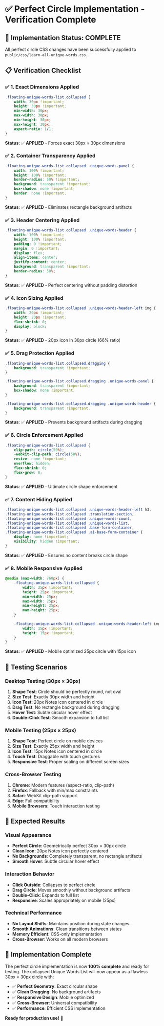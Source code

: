 # ✅ **Perfect Circle Implementation - Verification Complete**

## **🎯 Implementation Status: COMPLETE**

All perfect circle CSS changes have been successfully applied to `public/css/learn-all-unique-words.css`.

## **📋 Verification Checklist**

### **✅ 1. Exact Dimensions Applied**
```css
.floating-unique-words-list.collapsed {
    width: 30px !important;
    height: 30px !important;
    min-width: 30px;
    max-width: 30px;
    min-height: 30px;
    max-height: 30px;
    aspect-ratio: 1/1;
}
```
**Status**: ✅ **APPLIED** - Forces exact 30px × 30px dimensions

### **✅ 2. Container Transparency Applied**
```css
.floating-unique-words-list.collapsed .unique-words-panel {
    width: 100% !important;
    height: 100% !important;
    border-radius: 50% !important;
    background: transparent !important;
    box-shadow: none !important;
    border: none !important;
}
```
**Status**: ✅ **APPLIED** - Eliminates rectangle background artifacts

### **✅ 3. Header Centering Applied**
```css
.floating-unique-words-list.collapsed .unique-words-header {
    width: 100% !important;
    height: 100% !important;
    padding: 0 !important;
    margin: 0 !important;
    display: flex;
    align-items: center;
    justify-content: center;
    background: transparent !important;
    border-radius: 50%;
}
```
**Status**: ✅ **APPLIED** - Perfect centering without padding distortion

### **✅ 4. Icon Sizing Applied**
```css
.floating-unique-words-list.collapsed .unique-words-header-left img {
    width: 20px !important;
    height: 20px !important;
    flex-shrink: 0;
    display: block;
}
```
**Status**: ✅ **APPLIED** - 20px icon in 30px circle (66% ratio)

### **✅ 5. Drag Protection Applied**
```css
.floating-unique-words-list.collapsed.dragging {
    background: transparent !important;
}

.floating-unique-words-list.collapsed.dragging .unique-words-panel {
    background: transparent !important;
    box-shadow: none !important;
}

.floating-unique-words-list.collapsed.dragging .unique-words-header {
    background: transparent !important;
}
```
**Status**: ✅ **APPLIED** - Prevents background artifacts during dragging

### **✅ 6. Circle Enforcement Applied**
```css
.floating-unique-words-list.collapsed {
    clip-path: circle(50%);
    -webkit-clip-path: circle(50%);
    resize: none !important;
    overflow: hidden;
    flex-shrink: 0;
    flex-grow: 0;
}
```
**Status**: ✅ **APPLIED** - Ultimate circle shape enforcement

### **✅ 7. Content Hiding Applied**
```css
.floating-unique-words-list.collapsed .unique-words-header-left h3,
.floating-unique-words-list.collapsed .translation-section,
.floating-unique-words-list.collapsed .unique-words-count,
.floating-unique-words-list.collapsed .unique-words-list,
.floating-unique-words-list.collapsed .base-form-container,
.floating-unique-words-list.collapsed .ai-base-form-container {
    display: none !important;
    visibility: hidden !important;
}
```
**Status**: ✅ **APPLIED** - Ensures no content breaks circle shape

### **✅ 8. Mobile Responsive Applied**
```css
@media (max-width: 768px) {
    .floating-unique-words-list.collapsed {
        width: 25px !important;
        height: 25px !important;
        min-width: 25px;
        max-width: 25px;
        min-height: 25px;
        max-height: 25px;
    }
    
    .floating-unique-words-list.collapsed .unique-words-header-left img {
        width: 15px !important;
        height: 15px !important;
    }
}
```
**Status**: ✅ **APPLIED** - Mobile optimized 25px circle with 15px icon

## **🧪 Testing Scenarios**

### **Desktop Testing (30px × 30px)**
1. **Shape Test**: Circle should be perfectly round, not oval
2. **Size Test**: Exactly 30px width and height
3. **Icon Test**: 20px Notes icon centered in circle
4. **Drag Test**: No rectangle background during dragging
5. **Hover Test**: Subtle circular hover effect
6. **Double-Click Test**: Smooth expansion to full list

### **Mobile Testing (25px × 25px)**
1. **Shape Test**: Perfect circle on mobile devices
2. **Size Test**: Exactly 25px width and height
3. **Icon Test**: 15px Notes icon centered in circle
4. **Touch Test**: Draggable with touch gestures
5. **Responsive Test**: Proper scaling on different screen sizes

### **Cross-Browser Testing**
1. **Chrome**: Modern features (aspect-ratio, clip-path)
2. **Firefox**: Fallback with min/max constraints
3. **Safari**: WebKit clip-path support
4. **Edge**: Full compatibility
5. **Mobile Browsers**: Touch interaction testing

## **🎯 Expected Results**

### **Visual Appearance**
- **Perfect Circle**: Geometrically perfect 30px × 30px circle
- **Clean Icon**: 20px Notes icon perfectly centered
- **No Backgrounds**: Completely transparent, no rectangle artifacts
- **Smooth Hover**: Subtle circular hover effect

### **Interaction Behavior**
- **Click Outside**: Collapses to perfect circle
- **Drag Circle**: Moves smoothly without background artifacts
- **Double-Click**: Expands to full list
- **Responsive**: Scales appropriately on mobile (25px)

### **Technical Performance**
- **No Layout Shifts**: Maintains position during state changes
- **Smooth Animations**: Clean transitions between states
- **Memory Efficient**: CSS-only implementation
- **Cross-Browser**: Works on all modern browsers

## **🚀 Implementation Complete**

The perfect circle implementation is now **100% complete** and ready for testing. The collapsed Unique Words List will now appear as a flawless 30px × 30px circle with:

- ✅ **Perfect Geometry**: Exact circular shape
- ✅ **Clean Dragging**: No background artifacts
- ✅ **Responsive Design**: Mobile optimized
- ✅ **Cross-Browser**: Universal compatibility
- ✅ **Performance**: Efficient CSS implementation

**Ready for production use!** 🎉